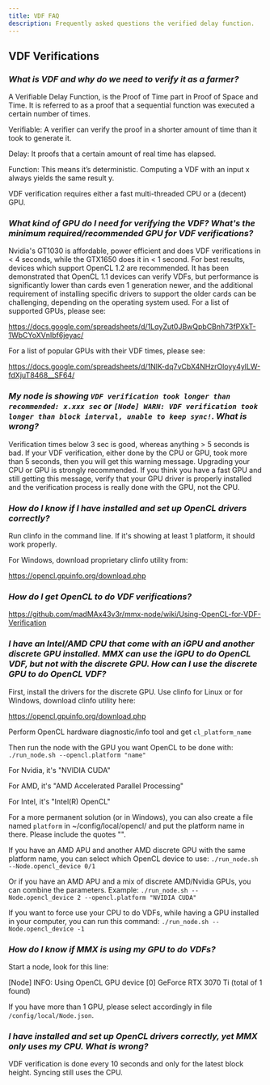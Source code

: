 ```yaml
---
title: VDF FAQ
description: Frequently asked questions the verified delay function.
---
```


## VDF Verifications

### _What is VDF and why do we need to verify it as a farmer?_
A Verifiable Delay Function, is the Proof of Time part in Proof of Space and Time. It is referred to as a proof that a sequential function was executed a certain number of times.

Verifiable: A verifier can verify the proof in a shorter amount of time than it took to generate it.

Delay: It proofs that a certain amount of real time has elapsed.

Function: This means it’s deterministic. Computing a VDF with an input x always yields the same result y.

VDF verification requires either a fast multi-threaded CPU or a (decent) GPU.

### _What kind of GPU do I need for verifying the VDF? What's the minimum required/recommended GPU for VDF verifications?_
Nvidia's GT1030 is affordable, power efficient and does VDF verifications in < 4 seconds, while the GTX1650 does it in < 1 second. For best results, devices which support OpenCL 1.2 are recommended. It has been demonstrated that OpenCL 1.1 devices can verify VDFs, but performance is significantly lower than cards even 1 generation newer, and the additional requirement of installing specific drivers to support the older cards can be challenging, depending on the operating system used. For a list of supported GPUs, please see:

https://docs.google.com/spreadsheets/d/1LqyZut0JBwQpbCBnh73fPXkT-1WbCYoXVnIbf6jeyac/

For a list of popular GPUs with their VDF times, please see:

https://docs.google.com/spreadsheets/d/1NlK-dq7vCbX4NHzrOloyy4ylLW-fdXjuT8468__SF64/

### _My node is showing `VDF verification took longer than recommended: x.xxx sec` or `[Node] WARN: VDF verification took longer than block interval, unable to keep sync!`. What is wrong?_
Verification times below 3 sec is good, whereas anything > 5 seconds is bad. If your VDF verification, either done by the CPU or GPU, took more than 5 seconds, then you will get this warning message. Upgrading your CPU or GPU is strongly recommended. If you think you have a fast GPU and still getting this message, verify that your GPU driver is properly installed and the verification process is really done with the GPU, not the CPU.

### _How do I know if I have installed and set up OpenCL drivers correctly?_
Run clinfo in the command line. If it's showing at least 1 platform, it should work properly.

For Windows, download proprietary clinfo utility from:

https://opencl.gpuinfo.org/download.php

### _How do I get OpenCL to do VDF verifications?_
https://github.com/madMAx43v3r/mmx-node/wiki/Using-OpenCL-for-VDF-Verification

### _I have an Intel/AMD CPU that come with an iGPU and another discrete GPU installed. MMX can use the iGPU to do OpenCL VDF, but not with the discrete GPU. How can I use the discrete GPU to do OpenCL VDF?_
First, install the drivers for the discrete GPU. Use clinfo for Linux or for Windows, download clinfo utility here:

https://opencl.gpuinfo.org/download.php

Perform OpenCL hardware diagnostic/info tool and get `cl_platform_name`

Then run the node with the GPU you want OpenCL to be done with:
`./run_node.sh --opencl.platform "name"`

For Nvidia, it's "NVIDIA CUDA"

For AMD, it's "AMD Accelerated Parallel Processing"

For Intel, it's "Intel(R) OpenCL"

For a more permanent solution (or in Windows), you can also create a file named `platform` in ~/config/local/opencl/ and put the platform name in there. Please include the quotes "".

If you have an AMD APU and another AMD discrete GPU with the same platform name, you can select which OpenCL device to use:
`./run_node.sh --Node.opencl_device 0/1`

Or if you have an AMD APU and a mix of discrete AMD/Nvidia GPUs, you can combine the parameters. Example:
`./run_node.sh --Node.opencl_device 2 --opencl.platform "NVIDIA CUDA"`

If you want to force use your CPU to do VDFs, while having a GPU installed in your computer, you can run this command:
`./run_node.sh --Node.opencl_device -1`

### _How do I know if MMX is using my GPU to do VDFs?_
Start a node, look for this line:

[Node] INFO: Using OpenCL GPU device [0] GeForce RTX 3070 Ti (total of 1 found)

If you have more than 1 GPU, please select accordingly in file `/config/local/Node.json`.

### _I have installed and set up OpenCL drivers correctly, yet MMX only uses my CPU. What is wrong?_
VDF verification is done every 10 seconds and only for the latest block height. Syncing still uses the CPU.